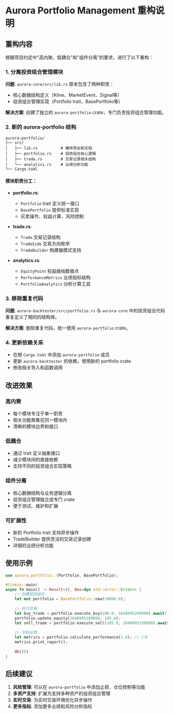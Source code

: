 # Aurora Portfolio Management 重构说明

## 重构内容

根据项目约定中"高内聚、低耦合"和"组件分离"的要求，进行了以下重构：

### 1. 分离投资组合管理模块

**问题**: `aurora-core/src/lib.rs` 原本包含了两种职责：
- 核心数据结构定义（Kline、MarketEvent、Signal等）
- 投资组合管理实现（Portfolio trait、BasePortfolio等）

**解决方案**: 创建了独立的 `aurora-portfolio` crate，专门负责投资组合管理功能。

### 2. 新的 aurora-portfolio 结构

```
aurora-portfolio/
├── src/
│   ├── lib.rs          # 模块导出和文档
│   ├── portfolio.rs    # 投资组合核心逻辑
│   ├── trade.rs        # 交易记录相关结构
│   └── analytics.rs    # 业绩分析功能
└── Cargo.toml
```

#### 模块职责分工：

- **portfolio.rs**: 
  - `Portfolio` trait 定义统一接口
  - `BasePortfolio` 提供标准实现
  - 买卖操作、权益计算、风险控制

- **trade.rs**:
  - `Trade` 交易记录结构
  - `TradeSide` 交易方向枚举
  - `TradeBuilder` 构建器模式支持

- **analytics.rs**:
  - `EquityPoint` 权益曲线数据点
  - `PerformanceMetrics` 业绩指标结构
  - `PortfolioAnalytics` 分析计算工具

### 3. 移除重复代码

**问题**: `aurora-backtester/src/portfolio.rs` 与 `aurora-core` 中的投资组合代码重复定义了相同的结构体。

**解决方案**: 删除重复代码，统一使用 `aurora-portfolio` crate。

### 4. 更新依赖关系

- 在根 `Cargo.toml` 中添加 `aurora-portfolio` 成员
- 更新 `aurora-backtester` 的依赖，使用新的 portfolio crate
- 修改相关导入和函数调用

## 改进效果

### 高内聚
- 每个模块专注于单一职责
- 相关功能聚集在同一模块内
- 清晰的模块边界和接口

### 低耦合
- 通过 trait 定义抽象接口
- 减少模块间的直接依赖
- 支持不同的投资组合实现策略

### 组件分离
- 核心数据结构与业务逻辑分离
- 投资组合管理独立成专门 crate
- 便于测试、维护和扩展

### 可扩展性
- 新的 Portfolio trait 支持异步操作
- TradeBuilder 提供灵活的交易记录创建
- 详细的业绩分析功能

## 使用示例

```rust
use aurora_portfolio::{Portfolio, BasePortfolio};

#[tokio::main]
async fn main() -> Result<(), Box<dyn std::error::Error>> {
    // 创建投资组合
    let mut portfolio = BasePortfolio::new(10000.0);
    
    // 执行交易
    let buy_trade = portfolio.execute_buy(100.0, 1640995200000).await?;
    portfolio.update_equity(1640995260000, 105.0);
    let sell_trade = portfolio.execute_sell(105.0, 1640995320000).await?;
    
    // 分析业绩
    let metrics = portfolio.calculate_performance(1.0); // 1天
    metrics.print_report();
    
    Ok(())
}
```

## 后续建议

1. **风险管理**: 可以在 `aurora-portfolio` 中添加止损、仓位控制等功能
2. **多资产支持**: 扩展为支持多种资产的投资组合管理
3. **实时交易**: 为实时交易环境优化异步操作
4. **更多指标**: 添加更多业绩和风险分析指标